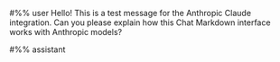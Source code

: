 #%% user
Hello! This is a test message for the Anthropic Claude integration. 
Can you please explain how this Chat Markdown interface works with Anthropic models?

#%% assistant
